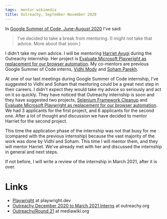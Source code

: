 ```yaml
---
tags:  mentor wikimedia
title: Outreachy, September-November 2020
---
```

In [Google Summer of Code, June-August 2020](/gsoc-june-august-2020) I've said:

> I’ve decided to take a break from mentoring. (I might not take that advice. More about that soon.)

I didn't take my own advice. I will be mentoring [Harriet Ayugi](https://harriet-ayugi.onrender.com/) during the Outreachy internship. Her project is [Evaluate Microsoft Playwright as replacement for our browser automation](https://phabricator.wikimedia.org/T266841). My co-mentors are previous Google Summer of Code interns, [Vidhi Mody](https://vidhi-mody.netlify.app/) and [Soham Parekh](https://www.sohamp.dev/).


At one of our last meetings during Google Summer of Code internship, I've suggested to Vidhi and Soham that mentoring could be a great next step in their careers. I didn't expect they would take my advice so seriously and act on it so quickly. They have noticed that Outreachy internship is soon and they have suggested two projects, [Selenium Framework Cleanup](https://phabricator.wikimedia.org/T263221) and [Evaluate Microsoft Playwright as replacement for our browser automation](https://phabricator.wikimedia.org/T262682). We had 3 applicants for the first project, and 6 applicants for the second one. After a lot of thought and discussion we have decided to mentor Harriet for the second project.

This time the application phase of the internship was not that busy for me (compared with the previous internship) because the vast majority of the work was done by Vidhi and Soham. This time I will mentor them, and they will mentor Harriet. We've already met with her and discussed the internship in general and next steps.

If not before, I will write a review of the internship in March 2021, after it is over.

# Links

* [Playwright](https://playwright.dev/) at playwright.dev
* [Outreachy December 2020 to March 2021 Interns](https://www.outreachy.org/alums/) at outreachy.org
* [Outreachy/Round 21](https://www.mediawiki.org/wiki/Outreachy/Round_21) at mediawiki.org